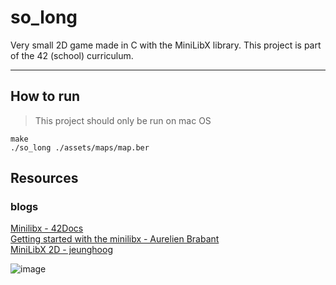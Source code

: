 # so_long
Very small 2D game made in C with the MiniLibX library.
This project is part of the 42 (school) curriculum. 
<hr>

## How to run
>This project should only be run on mac OS

```
make
./so_long ./assets/maps/map.ber 
```

## Resources
### blogs
[Minilibx - 42Docs](https://harm-smits.github.io/42docs/libs/minilibx/getting_started.html)   
[Getting started with the minilibx - Aurelien Brabant](https://aurelienbrabant.fr/blog/getting-started-with-the-minilibx)   
[MiniLibX 2D - jeunghoog](https://velog.io/@jeunghoon/MiniLibX-2D%EB%A7%B5-%EC%B6%9C%EB%A0%A5%ED%95%98%EA%B8%B0 "MiniLibX 2D맵 출력하기")   


![image](https://github.com/Marymota/so_long/blob/main/prints/working%20for%20the%20most%20part.png)
